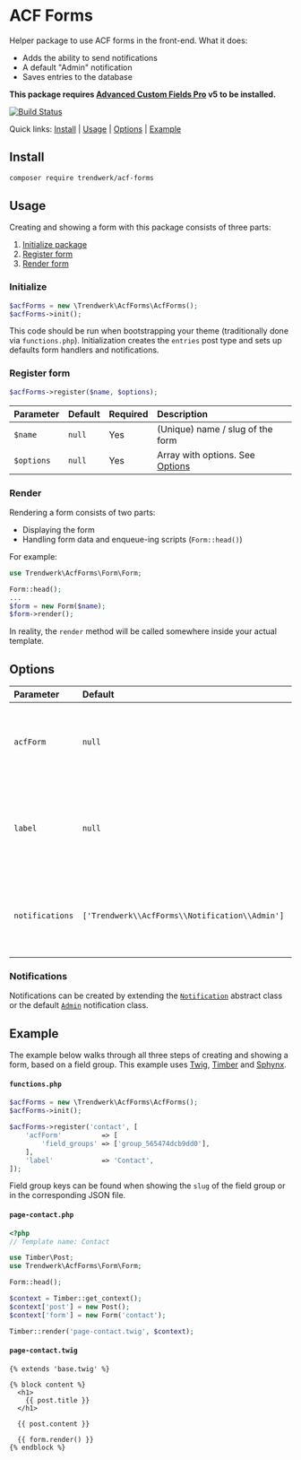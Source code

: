 # ACF Forms
Helper package to use ACF forms in the front-end. What it does:

- Adds the ability to send notifications
- A default "Admin" notification
- Saves entries to the database

**This package requires [Advanced Custom Fields Pro](https://www.advancedcustomfields.com/pro/) v5 to be installed.**

[![Build Status](https://travis-ci.org/trendwerk/acf-forms.svg?branch=master)](https://travis-ci.org/trendwerk/acf-forms)

Quick links: [Install](#install) | [Usage](#usage) | [Options](#options) | [Example](#example)

## Install
```sh
composer require trendwerk/acf-forms
```

## Usage
Creating and showing a form with this package consists of three parts:

1. [Initialize package](#initialize)
2. [Register form](#register-form)
3. [Render form](#render)

### Initialize
```php
$acfForms = new \Trendwerk\AcfForms\AcfForms();
$acfForms->init();
```

This code should be run when bootstrapping your theme (traditionally done via `functions.php`). Initialization creates the `entries` post type and sets up defaults form handlers and notifications.

### Register form
```php
$acfForms->register($name, $options);
```

| Parameter | Default | Required | Description |
| :--- | :--- | :--- | :--- |
| `$name` | `null` | Yes | (Unique) name / slug of the form
| `$options` | `null` | Yes | Array with options. See [Options](#options)


### Render
Rendering a form consists of two parts:

- Displaying the form
- Handling form data and enqueue-ing scripts (`Form::head()`)

For example:

```php
use Trendwerk\AcfForms\Form\Form;

Form::head();
...
$form = new Form($name);
$form->render();
```

In reality, the `render` method will be called somewhere inside your actual template.

## Options

| Parameter | Default | Required | Description |
| :--- | :--- | :--- | :--- |
| `acfForm` | `null` | Yes | Options passed to the [`acf_form`](https://www.advancedcustomfields.com/resources/acf_form/) function. **`field_groups` is a required property.**
| `label` | `null` | No | Label used in the e-mail subject and entry title. If left empty, the unique form name will be used
| `notifications` | `['Trendwerk\\AcfForms\\Notification\\Admin']` | No | Notifications that are sent via e-mail after form submission. See [Notifications](#notifications)

### Notifications
Notifications can be created by extending the [`Notification`](https://github.com/trendwerk/acf-forms/blob/master/src/Notification/Notification.php) abstract class or the default [`Admin`](https://github.com/trendwerk/acf-forms/blob/master/src/Notification/Admin.php) notification class.

## Example
The example below walks through all three steps of creating and showing a form, based on a field group. This example uses [Twig](https://github.com/twigphp/Twig), [Timber](https://github.com/timber/timber) and [Sphynx](https://github.com/trendwerk/sphynx).

#### `functions.php`
```php
$acfForms = new \Trendwerk\AcfForms\AcfForms();
$acfForms->init();

$acfForms->register('contact', [
    'acfForm'          => [
        'field_groups' => ['group_565474dcb9dd0'],
    ],
    'label'            => 'Contact',
]);
```

Field group keys can be found when showing the `slug` of the field group or in the corresponding JSON file.

#### `page-contact.php`
```php
<?php
// Template name: Contact

use Timber\Post;
use Trendwerk\AcfForms\Form\Form;

Form::head();

$context = Timber::get_context();
$context['post'] = new Post();
$context['form'] = new Form('contact');

Timber::render('page-contact.twig', $context);

```

#### `page-contact.twig`
```twig
{% extends 'base.twig' %}

{% block content %}
  <h1>
    {{ post.title }}
  </h1>

  {{ post.content }}

  {{ form.render() }}
{% endblock %}
```

